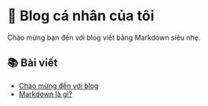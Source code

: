 <link rel="stylesheet" href="/style.css">

# 📝 Blog cá nhân của tôi

Chào mừng bạn đến với blog viết bằng Markdown siêu nhẹ.

## 📚 Bài viết

- [Chào mừng đến với blog](posts/2025-06-23-chao-mung.md)
- [Markdown là gì?](posts/2025-06-24-markdown-la-gi.md)
